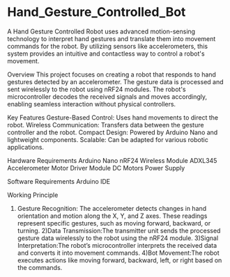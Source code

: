# Hand_Gesture_Controlled_Bot

A Hand Gesture Controlled Robot uses advanced motion-sensing technology to interpret hand gestures and translate them into movement commands for the robot. By utilizing sensors like accelerometers, this system provides an intuitive and contactless way to control a robot's movement.

Overview
This project focuses on creating a robot that responds to hand gestures detected by an accelerometer. The gesture data is processed and sent wirelessly to the robot using nRF24 modules. The robot's microcontroller decodes the received signals and moves accordingly, enabling seamless interaction without physical controllers.

Key Features
Gesture-Based Control: Uses hand movements to direct the robot.
Wireless Communication: Transfers data between the gesture controller and the robot.
Compact Design: Powered by Arduino Nano and lightweight components.
Scalable: Can be adapted for various robotic applications.

Hardware Requirements
Arduino Nano
nRF24 Wireless Module
ADXL345 Accelerometer
Motor Driver Module
DC Motors
Power Supply

Software Requirements
Arduino IDE

Working Principle
1) Gesture Recognition: The accelerometer detects changes in hand orientation and motion along the X, Y, and Z axes.
These readings represent specific gestures, such as moving forward, backward, or turning.
2)Data Transmission:The transmitter unit sends the processed gesture data wirelessly to the robot using the nRF24 module.
3)Signal Interpretation:The robot’s microcontroller interprets the received data and converts it into movement commands.
4)Bot Movement:The robot executes actions like moving forward, backward, left, or right based on the commands.

